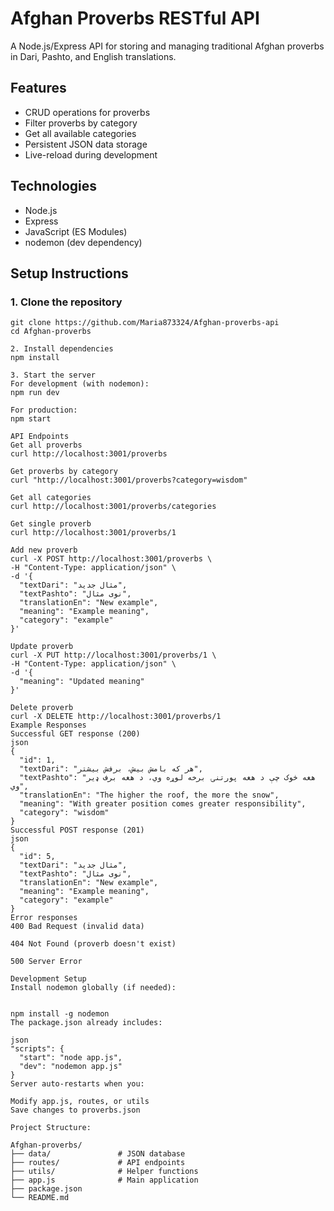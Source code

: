 # Afghan Proverbs RESTful API

A Node.js/Express API for storing and managing traditional Afghan proverbs in Dari, Pashto, and English translations.

## Features
- CRUD operations for proverbs
- Filter proverbs by category
- Get all available categories
- Persistent JSON data storage
- Live-reload during development

## Technologies
- Node.js
- Express
- JavaScript (ES Modules)
- nodemon (dev dependency)

## Setup Instructions

### 1. Clone the repository
```
git clone https://github.com/Maria873324/Afghan-proverbs-api
cd Afghan-proverbs

2. Install dependencies
npm install

3. Start the server
For development (with nodemon):
npm run dev

For production:
npm start

API Endpoints
Get all proverbs
curl http://localhost:3001/proverbs

Get proverbs by category
curl "http://localhost:3001/proverbs?category=wisdom"

Get all categories
curl http://localhost:3001/proverbs/categories

Get single proverb
curl http://localhost:3001/proverbs/1

Add new proverb
curl -X POST http://localhost:3001/proverbs \
-H "Content-Type: application/json" \
-d '{
  "textDari": "مثال جدید",
  "textPashto": "نوی مثال",
  "translationEn": "New example",
  "meaning": "Example meaning",
  "category": "example"
}'

Update proverb
curl -X PUT http://localhost:3001/proverbs/1 \
-H "Content-Type: application/json" \
-d '{
  "meaning": "Updated meaning"
}'

Delete proverb
curl -X DELETE http://localhost:3001/proverbs/1
Example Responses
Successful GET response (200)
json
{
  "id": 1,
  "textDari": "هر که بامش بیش، برفش بیشتر",
  "textPashto": "هغه څوک چې د هغه پورتنۍ برخه لوړه وي، د هغه برف ډیر وي",
  "translationEn": "The higher the roof, the more the snow",
  "meaning": "With greater position comes greater responsibility",
  "category": "wisdom"
}
Successful POST response (201)
json
{
  "id": 5,
  "textDari": "مثال جدید",
  "textPashto": "نوی مثال",
  "translationEn": "New example",
  "meaning": "Example meaning",
  "category": "example"
}
Error responses
400 Bad Request (invalid data)

404 Not Found (proverb doesn't exist)

500 Server Error

Development Setup
Install nodemon globally (if needed):


npm install -g nodemon
The package.json already includes:

json
"scripts": {
  "start": "node app.js",
  "dev": "nodemon app.js"
}
Server auto-restarts when you:

Modify app.js, routes, or utils
Save changes to proverbs.json

Project Structure:

Afghan-proverbs/
├── data/               # JSON database
├── routes/             # API endpoints
├── utils/              # Helper functions
├── app.js              # Main application
├── package.json
└── README.md
